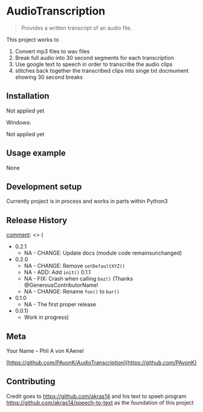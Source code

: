 # AudioTranscription
> Provides a written transcript of an audio file.


This project works to
1. Convert mp3 files to wav files
2. Break full audio into 30 second segments for each transcription
3. Use google text to speech in order to transcribe the audio clips
4. stitches back together the transcribed clips into singe txt docmument showing 30 second breaks



## Installation

Not applied yet

Windows:

Not applied yet

## Usage example

None

## Development setup

Currently project is in process and works in parts within Python3


[comment]: <> (This is a comment, it will not be included)
## Release History

[comment]: <> (
* 0.2.1
    * NA - CHANGE: Update docs (module code remainsunchanged)
* 0.2.0
   * NA - CHANGE: Remove `setDefaultXYZ()`
   * NA - ADD: Add `init()`
 0.1.1
   * NA - FIX: Crash when calling `baz()` (Thanks @GenerousContributorName!
   * NA - CHANGE: Rename `foo()` to `bar()`
* 0.1.0
   * NA - The first proper release
* 0.0.1)
    * Work in progress)

## Meta

Your Name – Phil A von KAenel

[https://github.com/PAvonK/AudioTranscription](https://github.com/PAvonK)

## Contributing

Credit goes to https://github.com/akras14 and his text to speeh program https://github.com/akras14/speech-to-text as the foundation of this project

<!-- Markdown link & img dfn's -->

